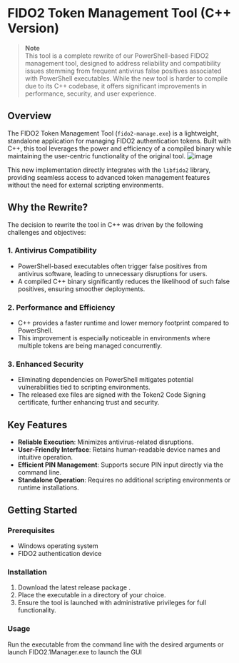 # FIDO2 Token Management Tool (C++ Version)

> **Note**  
> This tool is a complete rewrite of our PowerShell-based FIDO2 management tool, designed to address reliability and compatibility issues stemming from frequent antivirus false positives associated with PowerShell executables. While the new tool is harder to compile due to its C++ codebase, it offers significant improvements in performance, security, and user experience.  

## Overview

The FIDO2 Token Management Tool (`fido2-manage.exe`) is a lightweight, standalone application for managing FIDO2 authentication tokens. Built with C++, this tool leverages the power and efficiency of a compiled binary while maintaining the user-centric functionality of the original tool.
![image](https://github.com/user-attachments/assets/0150a1b6-3907-4d58-8e22-b07579db7b25)

This new implementation directly integrates with the `libfido2` library, providing seamless access to advanced token management features without the need for external scripting environments.

## Why the Rewrite?

The decision to rewrite the tool in C++ was driven by the following challenges and objectives:

### 1. **Antivirus Compatibility**
- PowerShell-based executables often trigger false positives from antivirus software, leading to unnecessary disruptions for users.
- A compiled C++ binary significantly reduces the likelihood of such false positives, ensuring smoother deployments.

### 2. **Performance and Efficiency**
- C++ provides a faster runtime and lower memory footprint compared to PowerShell.
- This improvement is especially noticeable in environments where multiple tokens are being managed concurrently.

### 3. **Enhanced Security**
- Eliminating dependencies on PowerShell mitigates potential vulnerabilities tied to scripting environments.
- The released exe files are signed with the Token2 Code Signing certificate, further enhancing trust and security.

 

## Key Features

- **Reliable Execution**: Minimizes antivirus-related disruptions.
- **User-Friendly Interface**: Retains human-readable device names and intuitive operation.
- **Efficient PIN Management**: Supports secure PIN input directly via the command line.
- **Standalone Operation**: Requires no additional scripting environments or runtime installations.

## Getting Started

### Prerequisites

- Windows operating system
- FIDO2 authentication device

### Installation

1. Download the latest release package .
2. Place the executable in a directory of your choice.
3. Ensure the tool is launched with administrative privileges for full functionality.

### Usage

Run the executable from the command line with the desired arguments or launch FIDO2.1Manager.exe to launch the GUI
